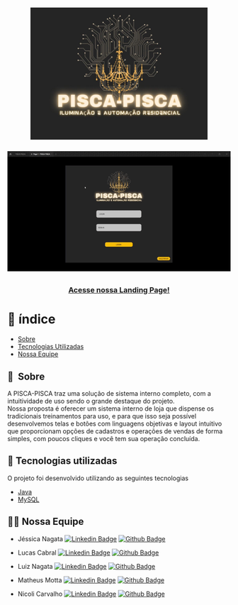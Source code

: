 <h1 align="center">
    <img src="https://github.com/Pisca-Pisca/SistemaPISCAPISCA/blob/master/Files%20Readme/logo%20pp.jpg" width="400">
</h1>

<div align="center">
    <img src="https://github.com/Pisca-Pisca/SistemaPISCAPISCA/blob/master/Files%20Readme/PISCA%20PISCA%20-%20Figma%20(1).gif?raw=true">
</div>

##

<h3 align="center">
    <a href="https://piscapisca.netlify.app/">Acesse nossa Landing Page!</a>
</h3>

# 📌&nbsp;índice

- [Sobre](#-sobre)
- [Tecnologias Utilizadas](#-tecnologias-utilizadas)
- [Nossa Equipe](#-nossa-equipe)

## 🔖&nbsp; Sobre

A PISCA-PISCA traz uma solução de sistema interno completo, com a intuitividade de uso sendo o grande destaque do projeto. <br>
Nossa proposta é oferecer um sistema interno de loja que dispense os tradicionais treinamentos para uso, e para que isso seja possível desenvolvemos telas e botões com linguagens objetivas e 
layout intuitivo que proporcionam opções de cadastros e operações de vendas de forma simples, com poucos cliques e você tem sua operação concluída.



## 🚀 Tecnologias utilizadas

O projeto foi desenvolvido utilizando as seguintes tecnologias

- [Java](https://www.java.com/en/)
- [MySQL](https://www.mysql.com)

## 👩‍💻 Nossa Equipe

- Jéssica Nagata [![Linkedin Badge](https://img.shields.io/badge/-LinkedIn-blue?style=flat-square&logo=Linkedin&logoColor=white&link=https://www.linkedin.com/in/j%C3%A9ssica-marques-nagata-08935a1b1/)](https://www.linkedin.com/in/j%C3%A9ssica-marques-nagata-08935a1b1/) [![Github Badge](https://img.shields.io/badge/-Github-000?style=flat-square&logo=Github&logoColor=white&link=https://github.com/orgs/Pisca-Pisca/people/JessicaNagata)](https://github.com/orgs/Pisca-Pisca/people/JessicaNagata)

- Lucas Cabral [![Linkedin Badge](https://img.shields.io/badge/-LinkedIn-blue?style=flat-square&logo=Linkedin&logoColor=white&link=https://www.linkedin.com/in/lucas-cabral-r3006/)](https://www.linkedin.com/in/lucas-cabral-r3006/) [![Github Badge](https://img.shields.io/badge/-Github-000?style=flat-square&logo=Github&logoColor=white&link=https://github.com/orgs/Pisca-Pisca/people/LucasCabral1)](https://github.com/orgs/Pisca-Pisca/people/LucasCabral1)

- Luiz Nagata [![Linkedin Badge](https://img.shields.io/badge/-LinkedIn-blue?style=flat-square&logo=Linkedin&logoColor=white&link=https://www.linkedin.com/in/luiz-nagata-b99189211//)](https://www.linkedin.com/in/luiz-nagata-b99189211/) [![Github Badge](https://img.shields.io/badge/-Github-000?style=flat-square&logo=Github&logoColor=white&link=https://github.com/orgs/Pisca-Pisca/people/luiz266)](https://github.com/orgs/Pisca-Pisca/people/luiz266)

- Matheus Motta [![Linkedin Badge](https://img.shields.io/badge/-LinkedIn-blue?style=flat-square&logo=Linkedin&logoColor=white&link=https://www.linkedin.com/in/matheus-motta-a54646209/)](https://www.linkedin.com/in/matheus-motta-a54646209/) [![Github Badge](https://img.shields.io/badge/-Github-000?style=flat-square&logo=Github&logoColor=white&link=https://github.com/orgs/Pisca-Pisca/people/MatheusMotta12)](https://github.com/orgs/Pisca-Pisca/people/MatheusMotta12)

- Nicoli Carvalho [![Linkedin Badge](https://img.shields.io/badge/-LinkedIn-blue?style=flat-square&logo=Linkedin&logoColor=white&link=https://www.linkedin.com/in/nicoli-carvalho/)](https://www.linkedin.com/in/nicoli-carvalho/) [![Github Badge](https://img.shields.io/badge/-Github-000?style=flat-square&logo=Github&logoColor=white&link=https://github.com/orgs/Pisca-Pisca/people/Nickcarv18)](https://github.com/orgs/Pisca-Pisca/people/Nickcarv18)
